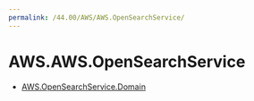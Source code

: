 ```yaml
---
permalink: /44.00/AWS/AWS.OpenSearchService/
---
```


# AWS.AWS.OpenSearchService



* [AWS.OpenSearchService.Domain](AWS.OpenSearchService.Domain.md)